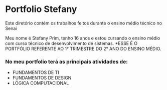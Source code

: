 # Portfolio Stefany
Este diretório contém os trabalhos feitos durante o ensino médio técnico no Senai

Meu nome é Stefany Prim, tenho 16 anos e estou cursando o ensino médio com curso técnico de desenvolvimento de sistemas.
*ESSE É O PORTFÓLIO REFERENTE AO 1° TRIMESTRE DO 2° ANO DO ENSINO MÉDIO.
### No meu portfolio terá as principais atividades de:
* FUNDAMENTOS DE TI
* FUNDAMENTOS DE DESIGN
* LÓGICA COMPUTACIONAL
